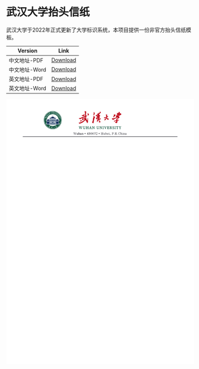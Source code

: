 # 武汉大学抬头信纸

武汉大学于2022年正式更新了大学标识系统，本项目提供一份非官方抬头信纸模板。

| Version       | Link                                                         |
| ------------- | ------------------------------------------------------------ |
| 中文地址-PDF  | [Download](https://github.com/Qingzheng-Wang/whu-title-template/releases/download/v2/whu_title_template_cn.pdf) |
| 中文地址-Word | [Download](https://github.com/Qingzheng-Wang/whu-title-template/releases/download/v2/whu_title_template_cn.docx) |
| 英文地址-PDF  | [Download](https://github.com/Qingzheng-Wang/whu-title-template/releases/download/v2/whu_title_template.pdf) |
| 英文地址-Word | [Download](https://github.com/Qingzheng-Wang/whu-title-template/releases/download/v2/whu_title_template.docx) |

<img src="https://github.com/Qingzheng-Wang/whu-title-template/blob/main/whu_title_template.png?raw=true" alt="device_place" width="700" />
